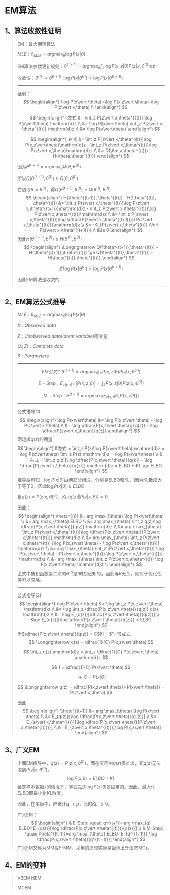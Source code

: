# EM算法

## 1、算法收敛性证明

> EM：最大期望算法
>
> $MLE: \theta_{MLE}=arg \max_{\theta} \log P(x\vert\theta)$
>
> EM算法参数更新规则：$\theta^{(t+1)}=arg \max_{\theta} \int_z \log P(x,z\vert \theta)P(z\vert x,\theta^{(t)})\mathrm{d}z$
>
> 收敛性：$\theta^{(t)}\longrightarrow \theta^{(t+1)},\log P(x\vert\theta^{(t)}) \le \log P(x\vert\theta^{(t+1)})$ 
>
> ---
>
> 证明：
> $$
> \begin{align*}
> \log P(x\vert \theta)=\log P(x,z\vert \theta)-\log P(z\vert x,\theta) \\
> \end{align*}
> $$
>
> $$
> \begin{align*}
> 左式 &= \int_z P(z\vert x,\theta^{(t)}) \log P(x\vert\theta) \mathrm{d}z \\
> &= \log P(x\vert\theta) \int_z P(z\vert x, \theta^{(t)}) \mathrm{d}z \\
> &= \log P(x\vert\theta)
> \end{align*}
> $$
>
> $$
> \begin{align*}
> 右式 &= \int_z P(z\vert x,\theta^{(t)})\log P(x,z\vert\theta)\mathrm{d}z - \int_z P(z\vert x,\theta^{(t)})\log P(z\vert x,\theta)\mathrm{d}z \\
> &= Q(\theta,\theta^{(t)}) - H(\theta,\theta^{(t)})
> \end{align*}
> $$
>
> 因为$\theta^{(t+1)}=arg \max_{\theta} Q(\theta, \theta^{(t)})$
>
> 所以$Q(\theta^{(t+1)}, \theta^{(t)}) \ge Q(\theta, \theta^{(t)})$
>
> 右边取$\theta=\theta^{(t)}$，得$Q(\theta^{(t+1)}, \theta^{(t)}) \ge Q(\theta^{(t)}, \theta^{(t)})$
> $$
> \begin{align*}
> H(\theta^{(t+1)}, \theta^{(t)}) - H(\theta^{(t)}, \theta^{(t)}) &= \int_z P(z\vert x,\theta^{(t)})\log P(z\vert x,\theta^{(t+1)})\mathrm{d}z - \int_z P(z\vert x,\theta^{(t)})\log P(z\vert x,\theta^{(t)})\mathrm{d}z \\
> &= \int_z P(z\vert x,\theta^{(t)})\log \dfrac{P(z\vert x,\theta^{(t+1)})}{P(z\vert x,\theta^{(t)})}\mathrm{d}z \\
> &= -KL(P(z\vert x,\theta^{(t)}) \Vert P(z\vert x,\theta^{(t+1)})) \\
> &\le 0
> \end{align*}
> $$
> 因此$H(\theta^{(t+1)}, \theta^{(t)}) \le H(\theta^{(t)}, \theta^{(t)})$
> $$
> \begin{align*}
> \Longrightarrow Q(\theta^{(t+1)},\theta^{(t)}) - H(\theta^{(t+1)},\theta^{(t)}) \ge Q(\theta^{(t)},\theta^{(t)}) - H(\theta^{(t)},\theta^{(t)})
> \end{align*}
> $$
>
> $$
> 即\log P(x\vert\theta^{(t)}) \le \log P(x\vert\theta^{(t+1)})
> $$
>
> 因此EM算法是收敛的
>
> ---

## 2、EM算法公式推导

> $MLE: \theta_{MLE}=arg \max_{\theta} \log P(x\vert\theta)$
>
> $X:Observed\ data$
>
> $Z:Unobserved\ data(latent\ variable)$隐变量
>
> $(X,Z):Complete\ data$
>
> $\theta:Parameters$
>
> ---
>
> $$
> EM公式：\theta^{(t+1)}=arg \max_{\theta} \int_z P(x,z\vert\theta)P(z\vert x,\theta^{(t)})
> $$
>
> $$
> E-Step：E_{z\vert x,\theta^{(t)}}[P(x,z\vert\theta)] = \int_z P(x,z\vert\theta)P(z\vert x,\theta^{(t)})
> $$
>
> $$
> M-Step：\theta^{(t+1)}=arg \max_{\theta} E_{z\vert x,\theta^{(t)}}[P(x,z\vert\theta)]
> $$
>
> ---
>
> 公式推导(1):
> $$
> \begin{align*}
> \log P(x\vert\theta) &= \log P(x,z\vert \theta) - \log P(z\vert x,\theta) \\
> &= \log \dfrac{P(x,z\vert \theta)}{q(z)} - \log \dfrac{P(z\vert x,\theta)}{q(z)}
> \end{align*}
> $$
> 两边求$q(z)$的期望
> $$
> \begin{align*}
> &左式 = \int_z P(z)\log P(x\vert\theta) \mathrm{d}z = \log P(x\vert\theta) \int_z P(z) \mathrm{d}z = \log P(x\vert\theta) \\
> &右式 = \int_z q(z)[\log \dfrac{P(x,z\vert \theta)}{q(z)} - \log \dfrac{P(z\vert x,\theta)}{q(z)}] \mathrm{d}z = ELBO + KL \ge ELBO
> \end{align*}
> $$
> 推导后可知：$\log P(x\vert\theta)$由两部分组成，分别是ELBO和KL。因为KL散度大于等于0，因此$\log P(x\vert\theta)\ge ELBO$
>
> 当$q(z)=P(z\vert x,\theta)$时，$KL(q(z)\Vert P(z\vert x, \theta))=0$
>
> 因此：
> $$
> \begin{align*}
> \theta^{(t)} &= arg \max_{\theta} \log P(x\vert\theta) \\
> &= arg \max_{\theta} ELBO \\
> &= arg \max_{\theta} \int_z q(z)\log \dfrac{P(x,z\vert \theta)}{q(z)} \mathrm{d}z \\
> &= arg \max_{\theta} \int_z P(z\vert x,\theta^{(t)})\log \dfrac{P(x,z\vert \theta)}{P(z\vert x,\theta^{(t)})} \mathrm{d}z \\
> &= arg \max_{\theta} \int_z P(z\vert x,\theta^{(t)}) [\log P(x,z\vert \theta) - \log P(z\vert x,\theta^{(t)})] \mathrm{d}z \\
> &= arg \max_{\theta} \int_z [P(z\vert x,\theta^{(t)}) \log P(x,z\vert \theta) - P(z\vert x,\theta^{(t)}) \log P(z\vert x,\theta^{(t)})] \mathrm{d}z \\
> &= arg \max_{\theta} \int_z P(z\vert x,\theta^{(t)}) \log P(x,z\vert \theta) \mathrm{d}z \\
> \end{align*}
> $$
> 上式中被积函数第二项的$\theta^{(t)}$是$t$时刻已知的，因此与$\theta$无关，则对于优化任务可以忽略。
>
> ---
>
> 公式推导(2):
> $$
> \begin{align*}
> \log P(x\vert \theta) &= \log \int_z P(x,z\vert \theta) \mathrm{d}z \\
> &= \log \int_z \dfrac{P(x,z\vert \theta)}{q(z)} q(z) \mathrm{d}z \\
> &= \log E_{q(z)}[\dfrac{P(x,z\vert \theta)}{q(z)}] \\
> &\ge E_{q(z)}[\log \dfrac{P(x,z\vert \theta)}{q(z)}] = ELBO
> \end{align*}
> $$
> 当$\dfrac{P(x,z\vert \theta)}{q(z)} = C$时，$"="$成立。
> $$
> \Longrightarrow q(z) = \dfrac{1}{C} P(x,z\vert \theta)
> $$
>
> $$
> \int_z q(z) \mathrm{d}z = \int_z \dfrac{1}{C} P(x,z\vert \theta) \mathrm{d}z
> $$
>
> $$
> 1 = \dfrac{1}{C} P(x\vert \theta)
> $$
>
> $$
> \Longrightarrow C = P(x\vert \theta)
> $$
>
> $$
> \Longrightarrow q(z) = \dfrac{P(x,z\vert \theta)}{P(x\vert \theta)} = P(z\vert x,\theta)
> $$
>
> 因此
> $$
> \begin{align*}
> \theta^{(t+1)} &= arg \max_{\theta} \log P(x\vert \theta) \\
> &= E_{q(z)}[\log \dfrac{P(x,z\vert \theta)}{q(z)}] \\
> &= E_{z\vert x,\theta^{(t)}}[\log \dfrac{P(x,z\vert \theta)}{P(z\vert x,\theta^{(t)})}] \\
> &= E_{z\vert x,\theta^{(t)}}[\log P(x,z\vert \theta)]
> \end{align*}
> $$

## 3、广义EM

> 上面EM推导中，$q(z) = P(z\vert x,\theta^{(t)})$，而在实际中$q(z)$很难求，即$q(z)$无法取到$P(z\vert x,\theta^{(t)})$。
> $$
> \log P(x\vert \theta) = ELBO + KL
> $$
> 给定样本数据$x$的情况下，等式左边$\log P(x\vert \theta)$是固定的。因此，最大化$ELBO$即最小化$KL$散度。
>
> 因此，在实际中，应该让$q\longrightarrow p$，此时$KL\longrightarrow 0$。
>
> 广义EM：
> $$
> \begin{align*}
> & E-Step: \quad q^{(t+1)}=arg \max_{q} ELBO=E_{q(z)}[\log \dfrac{P(x,z\vert \theta^{(t)})}{q(z)}] \\
> & M-Step: \quad \theta^{(t+1)}=arg \max_{\theta} ELBO=E_{q^{(t+1)}}[\log \dfrac{P(x,z\vert \theta)}{q^{(t+1)}}]
> \end{align*}
> $$
> 广义EM又称为MM或F-MM，采用的思想实际是坐标上升法(SMO)。

## 4、EM的变种

> VBEM NEM
>
> MCEM
>
> 